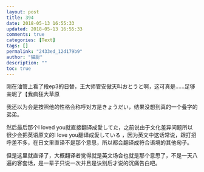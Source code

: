 ```yaml
---
layout: post
title: 394
date: 2018-05-13 16:55:33
updated: 2018-05-13 16:55:33
comments: true
categories: [Text]
tags: []
permalink: "2433ed_12d179b9"
author: "猫厨"
description: ""
toc: true
---
```


<p>刚在油管上看了段ep3的日替，王大师管安傲天叫おとうと啊，这可真是......足够亲昵了【我疯狂大草原</p> 
<p>我还以为会是按照他的性格会称呼对方是きょうだい，结果没想到真的一个叠字的弟弟。</p> 
<p>然后最后那个I loved you就直接翻译成愛してた，之前说由于文化差异问题所以很少会把英语原文的I love you翻译成愛している&nbsp;，因为英文中这话常说，跟打招呼差不多，在日文里直译不是那个意思，所以都会翻译成符合语境的其他句子。</p> 
<p>但是这里就直译了，大概翻译者觉得就是英文场合也就是那个意思了，不是一天八遍的客套话，是一辈子只说一次并且是诀别后才说的沉痛告白吧。</p>